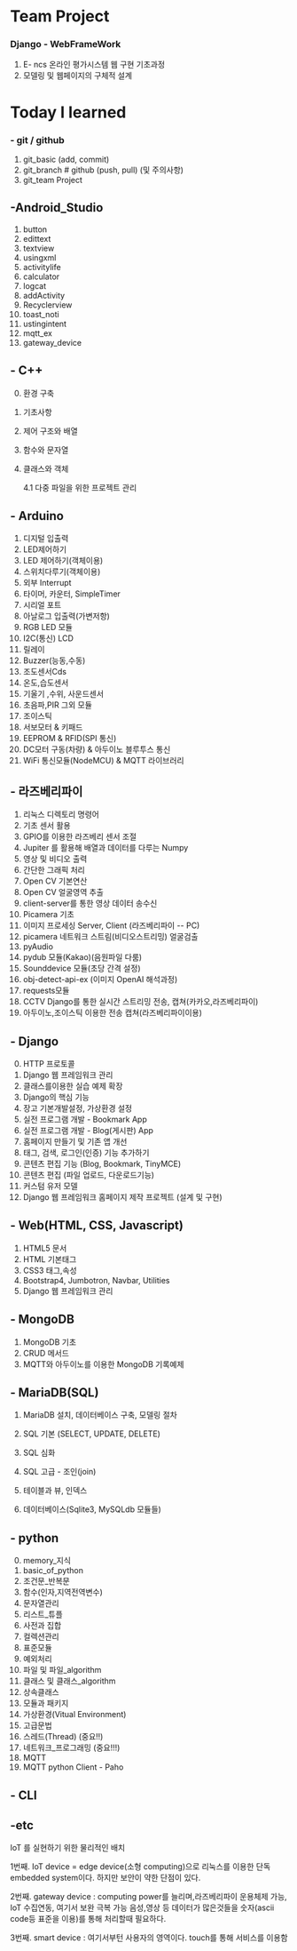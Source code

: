 # Team Project

### Django - WebFrameWork

1. E- ncs 온라인 평가시스템 웹 구현 기초과정
2. 모델링 및 웹페이지의 구체적 설계



# Today  I learned

### - git / github

1. git_basic (add, commit)
2. git_branch # github (push, pull) (및 주의사항)
3. git_team Project



## -Android_Studio

1. button
2. edittext
3. textview
4. usingxml
5. activitylife
6. calculator
7. logcat
8. addActivity
9. Recyclerview
10. toast_noti
11. ustingintent
12. mqtt_ex
13. gateway_device

## - C++

0. 환경 구축

1. 기초사항

2. 제어 구조와 배열

3. 함수와 문자열

4. 클래스와 객체

   4.1 다중 파일을 위한 프로젝트 관리

## - Arduino

1. 디지털 입출력
2. LED제어하기
3. LED 제어하기(객체이용)
4. 스위치다루기(객체이용)
5. 외부 Interrupt
6. 타이머, 카운터, SimpleTimer
7. 시리얼 포트
8. 아날로그 입출력(가변저항)
9. RGB LED 모듈
10. I2C(통신) LCD
11. 릴레이
12. Buzzer(능동,수동)
13. 조도센서Cds
14. 온도,습도센서
15. 기울기 ,수위, 사운드센서
16. 초음파,PIR 그외 모듈
17. 조이스틱
18. 서보모터 & 키패드
19. EEPROM & RFID(SPI 통신)
20. DC모터 구동(차량) & 아두이노 블루투스 통신
21. WiFi 통신모듈(NodeMCU) & MQTT 라이브러리

## - 라즈베리파이

1. 리눅스 디렉토리 명령어
2. 기초 센서 활용
3. GPIO를 이용한 라즈베리 센서 조절
4. Jupiter 를 활용해 배열과 데이터를 다루는 Numpy
5. 영상 및 비디오 출력
6. 간단한 그래픽 처리
7. Open CV 기본연산
8. Open CV 얼굴영역 추출
9. client-server를 통한 영상 데이터 송수신
10. Picamera 기초
11. 이미지 프로세싱 Server, Client  (라즈베리파이 -- PC)
12. picamera 네트워크 스트림(비디오스트리밍) 얼굴검출
13. pyAudio
14. pydub 모듈(Kakao)(음원파일 다룸)
15. Sounddevice 모듈(초당 간격 설정)
16. obj-detect-api-ex (이미지 OpenAI 해석과정)
17. requests모듈
18. CCTV  Django를 통한 실시간 스트리밍 전송, 캡쳐(카카오,라즈베리파이)
19. 아두이노,조이스틱 이용한 전송 캡쳐(라즈베리파이이용)

## - Django

0. HTTP 프로토콜
1. Django 웹 프레임워크 관리
2. 클래스를이용한 실습 예제 확장
3. Django의 핵심 기능
4. 장고 기본개발설정, 가상환경 설정
5. 실전 프로그램 개발 - Bookmark App
6. 실전 프로그램 개발 - Blog(게시판) App
7. 홈페이지 만들기 및 기존 앱 개선
8. 태그, 검색, 로그인(인증) 기능 추가하기
9. 콘텐츠 편집 기능 (Blog, Bookmark, TinyMCE)
10. 콘텐츠 편집 (파일 업로드, 다운로드기능)
11. 커스텀 유저 모델
12. Django 웹 프레임워크 홈페이지 제작 프로젝트 (설계 및 구현)

## - Web(HTML, CSS, Javascript)

1. HTML5 문서
2. HTML 기본태그
3. CSS3 태그,속성
4. Bootstrap4,  Jumbotron, Navbar, Utilities
5. Django 웹 프레임워크 관리

## - MongoDB

1. MongoDB 기초
2. CRUD 메서드
3. MQTT와 아두이노를 이용한 MongoDB 기록예제

## - MariaDB(SQL)

1. MariaDB 설치, 데이터베이스 구축, 모델링 절차
2. SQL 기본 (SELECT, UPDATE, DELETE)

3. SQL 심화
4. SQL 고급 - 조인(join)
5. 테이블과 뷰, 인덱스
6. 데이터베이스(Sqlite3, MySQLdb 모듈들)

## - python 

0. memory_지식
1. basic_of_python
2. 조건문_반복문
3. 함수(인자,지역전역변수)
4. 문자열관리
5. 리스트_튜플
6. 사전과 집합
7. 컬렉션관리
8. 표준모듈
9. 예외처리
10. 파일 및 파일_algorithm
11. 클래스 및 클래스_algorithm
12. 상속클래스
13. 모듈과 패키지
14. 가상환경(Vitual Environment)
15. 고급문법
16. 스레드(Thread)     (중요!!)
17. 네트워크_프로그래밍 (중요!!!)
18. MQTT
19. MQTT python Client - Paho

## - CLI



## -etc
IoT 를 실현하기 위한 물리적인 배치 

1번째. IoT device = edge device(소형 computing)으로 리눅스를 이용한 단독 embedded system이다.
    하지만 보안이 약한 단점이 있다.

2번째. gateway  device : computing power를 늘리며,라즈베리파이 운용체제 가능, IoT 수집연동, 여기서 보완 극복 가능 
        음성,영상 등 데이터가 많은것들을 숫자(ascii code등 표준을 이용)를 통해 처리할때 필요하다.

3번째. smart device : 여기서부턴 사용자의 영역이다. touch를 통해 서비스를 이용함 